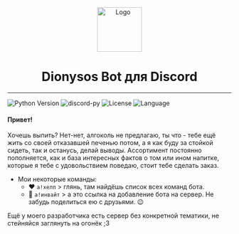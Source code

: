 <div align='center'>
    <img src="https://cdn.discordapp.com/avatars/799606526817730590/ef9bc6a60a02b4d0f655eea9e0dbf126.png" alt="Logo" width="100" height="100">
    <h1>Dionysos Bot для Discord</h1>
</div>

___

![Python Version](https://img.shields.io/badge/python_>%3D-3.8.3-green) ![discord-py](https://img.shields.io/badge/discord.py-1.5.1-blue)
![License](https://img.shields.io/badge/license-MIT-green)
![Language](https://img.shields.io/badge/language-RUS-green)

#### Привет!
Хочешь выпить? Нет-нет, алгоколь не предлагаю, ты что - тебе ещё жить со своей отказавшей печенью потом, а я как буду за стойкой сидеть, так и останусь, делай выводы.
Ассортимент постоянно пополняется, как и база интересных фактов о том или ином напитке, которые я тебе с удовольствием поведаю, стоит тебе сделать заказ.

* Мои некоторые команды:
    * ❤️ `а!хелп` > глянь, там найдёшь список всех команд бота.
    * 💛 `а!инвайт` > а это ссылка на добавление бота на сервер. Не забудь поделиться ею с друзьями. 😉

Ещё у моего разработчика есть сервер без конкретной тематики, не стейняйся заглянуть на огонёк ;3